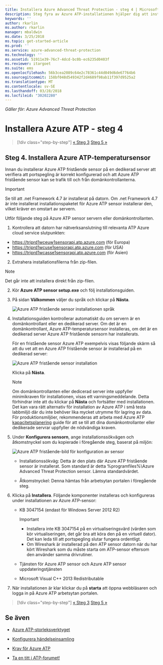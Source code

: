 ```yaml
---
title: Installera Azure Advanced Threat Protection - steg 4 | Microsoft Docs
description: Steg fyra av Azure ATP-installationen hjälper dig att installera Azure ATP fristående sensorn.
keywords: ''
author: rkarlin
ms.author: rkarlin
manager: mbaldwin
ms.date: 3/25/2018
ms.topic: get-started-article
ms.prod: ''
ms.service: azure-advanced-threat-protection
ms.technology: ''
ms.assetid: 51911e39-76c7-4dcd-bc0b-ec6235d0403f
ms.reviewer: itargoet
ms.suite: ems
ms.openlocfilehash: 56b3cea2089c64e2c78361c44d049d6de67764b6
ms.sourcegitcommit: 158bf048d549342f2d4689f98ab11f397d9525a2
ms.translationtype: MT
ms.contentlocale: sv-SE
ms.lasthandoff: 03/28/2018
ms.locfileid: "30202280"
---
```

*Gäller för: Azure Advanced Threat Protection*



# <a name="install-azure-atp---step-4"></a>Installera Azure ATP - steg 4

>[!div class="step-by-step"]
[« Steg 3](install-atp-step3.md)
[Steg 5 »](install-atp-step5.md)

## <a name="step-4-install-the-azure-atp-sensor"></a>Steg 4. Installera Azure ATP-temperatursensor

Innan du installerar Azure ATP fristående sensor på en dedikerad server att verifiera att portspegling är korrekt konfigurerad och att Azure ATP fristående sensor kan se trafik till och från domänkontrollanterna. 


> [!IMPORTANT]
>Se till att .net Framework 4.7 är installerat på datorn. Om .net Framework 4.7 är inte installerat installationspaketet för Azure ATP sensor installerar den, vilket kräver en omstart av servern.

Utför följande steg på Azure ATP sensor servern eller domänkontrollanten.

1. Kontrollera att datorn har nätverksanslutning till relevanta ATP Azure cloud service slutpunkten:
  - https://triprd1wceuw1sensorapi.atp.azure.com (för Europa)  
  - https://triprd1wcuse1sensorapi.atp.azure.com (för USA)
  - https://triprd1wcasse1sensorapi.atp.azure.com (för Asien)

2. Extrahera installationsfilerna från zip-filen. 
> [!NOTE] 
> Det går inte att installera direkt från zip-filen.

2.  Kör **Azure ATP sensor setup.exe** och följ installationsguiden.

3.  På sidan **Välkommen** väljer du språk och klickar på **Nästa**.

     ![Azure ATP fristående sensor installationen språk](media/sensor-install-language.png)


4.  Installationsguiden kontrollerar automatiskt du om servern är en domänkontrollant eller en dedikerad server. Om det är en domänkontrollant, Azure ATP-temperatursensor installeras, om det är en dedikerad server Azure ATP fristående sensorn har installerats. 
    
    För en fristående sensor Azure ATP exempelvis visas följande skärm så att du vet att en Azure ATP fristående sensor är installerad på en dedikerad server:
    
    ![Azure ATP fristående sensor installation](media/sensor-install-deployment-type.png)

    Klicka på **Nästa**.

    > [!NOTE] 
    > Om domänkontrollanten eller dedicerad server inte uppfyller minimikraven för installationen, visas ett varningsmeddelande. Detta förhindrar inte att du klickar på **Nästa** och fortsätter med installationen. Det kan vara rätt alternativ för installation av Azure ATP i små testa labbmiljö där du inte behöver lika mycket utrymme för lagring av data. För produktionsmiljöer, rekommenderas att arbeta med Azure ATP [kapacitetsplanering](atp-capacity-planning.md) guide för att se till att dina domänkontrollanter eller dedikerade servrar uppfyller de nödvändiga kraven.

4.  Under **Konfigurera sensorn**, ange installationssökvägen och åtkomstnyckel som du kopierade i föregående steg, baserat på miljön:

    ![Azure ATP fristående-bild för konfiguration av sensor](media/sensor-install-config.png)

      - Installationssökväg: Detta är den plats där Azure ATP fristående sensor är installerat. Som standard är detta %programfiles%\Azure Advanced Threat Protection sensor. Lämna standardvärdet.

      - Åtkomstnyckel: Denna hämtas från arbetsytan portalen i föregående steg.
    
5. Klicka på **Installera**. Följande komponenter installeras och konfigureras under installationen av Azure ATP-sensor:

    -   KB 3047154 (endast för Windows Server 2012 R2)

        > [!IMPORTANT]
        > -   Installera inte KB 3047154 på en virtualiseringsvärd (värden som kör virtualiseringen, det går bra att köra den på en virtuell dator). Det kan leda till att portspegling slutar fungera ordentligt. 
        > -   Om Wireshark är installerad på den ATP sensor datorn när du har kört Wireshark som du måste starta om ATP-sensor eftersom den använder samma drivrutiner.

    -   Tjänsten för Azure ATP sensor och Azure ATP sensor uppdateringstjänsten
    -   Microsoft Visual C++ 2013 Redistributable

5.  När installationen är klar klickar du på **starta** att öppna webbläsaren och logga in på Azure ATP arbetsytan portalen.


>[!div class="step-by-step"]
[« Steg 3](install-atp-step3.md)
[Steg 5 »](install-atp-step5.md)


## <a name="see-also"></a>Se även

- [Azure ATP-storleksverktyget](http://aka.ms/aatpsizingtool)

- [Konfigurera händelseinsamling](configure-event-collection.md)

- [Krav för Azure ATP](atp-prerequisites.md)

- [Ta en titt i ATP-forumet!](https://aka.ms/azureatpcommunity)